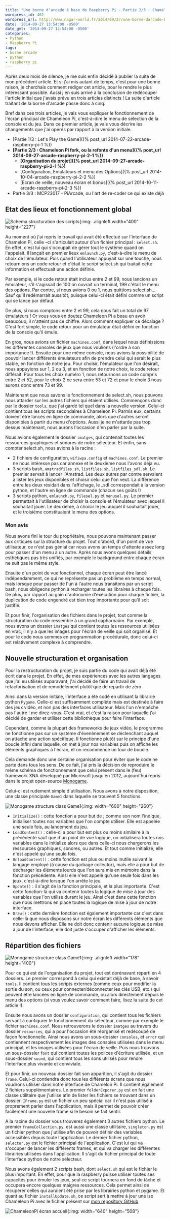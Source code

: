 ```yaml
---
title: "Une borne d'arcade à base de Raspberry Pi - Partie 2/3 : Chameleon Pi fork, Refonte d'un menu"
wordpress_id: 402
wordpress_url: http://www.nagar-world.fr/2014/09/27/une-borne-darcade-base-de-raspberry-pi-2/
date: '2014-09-27 13:54:00 -0500'
date_gmt: '2014-09-27 12:54:00 -0500'
categories:
- Python
- Raspberry Pi
tags:
- borne arcade
- python
- raspberry pi
---
```


Après deux mois de silence, je me suis enfin décidé à publier la suite de mon précédent article. Et si j'ai mis autant de temps, c'est pour une bonne raison, je cherchais comment rédiger cet article, pour le rendre le plus intéressant possible. Aussi j'en suis arrivé à la conclusion de redécouper l'article initial que j'avais prévu en trois articles distincts ! La suite d'article traitant de la borne d'arcade passe donc à cinq.

Bref dans ces trois articles, je vais vous expliquer le fonctionnement de l'écran principal de Chameleon Pi, c'est-à-dire le menu de sélection de la console et du jeu. Dans ce premier article, je vais vous décrire les changements que j'ai opérés par rapport à la version initiale.

<!--more-->

- [Partie 1/3 : Let's Play the Game]({% post_url 2014-07-22-arcade-raspberry-pi-1 %})
- **[Partie 2/3 : Chameleon Pi fork, ou la refonte d'un menu]({% post_url 2014-09-27-arcade-raspberry-pi-2-1 %})**
  - **[Organisation du projet]({% post_url 2014-09-27-arcade-raspberry-pi-2-1 %})**
  - [Configuration, Emulateurs et menu des Options]({% post_url 2014-10-04-arcade-raspberry-pi-2-2 %})
  - [Ecran de veille, nouveau écran et bonus]({% post_url 2014-10-11-arcade-raspberry-pi-2-3 %})
- Partie 3/3 : MCP23017 - PiArcade, ou l'art de re-coder ce qui existe déjà

## Etat des lieux et fonctionnement global

![Schema structuration des scripts](/assets/images/uploads/2014/09/schema_fonctionnement-1.png){:img: .alignleft width="400" height="227"}

Au moment où j'ai repris le travail qui avait été effectué sur l'interface de Chamelon Pi, celle –ci s'articulait autour d'un fichier principal : `select.sh`. En effet, c'est lui qui s'occupait de gérer tout le système quand on l'appelait. Il lançait en premier lieux `emlaunch.py`, c'est-à-dire le menu de choix de l'émulateur. Puis quand l'utilisateur appuyait sur une touche, nous retournions un code retour et c'était le script select.sh qui traitait cette information et effectuait une action définie.

Par exemple, si le code retour était inclus entre 2 et 99, nous lancions un émulateur, s'il s'agissait de 100 on ouvrait un terminal, 199 c'était le menu des options. Par contre, si nous avions 0 ou 1, nous quittions select.sh… Sauf qu'il redémarrait aussitôt, puisque celui-ci était défini comme un script qui se lance par défaut.

De plus, si nous comptons entre 2 et 99, cela nous fait un total de 97 émulateurs ! Or vous vous en doutez Chameleon Pi a beau en avoir beaucoup, il n'atteint pas ce chiffre. Alors comment expliquer ce décalage ? C'est fort simple, le code retour pour un émulateur était défini en fonction de la console qu'il émule.

En gros, nous avions un fichier `machines.conf`, dans lequel nous définissions les différentes consoles de jeux que nous voulions (l'ordre à son importance !). Ensuite pour une même console, nous avions la possibilité de pouvoir lancer différents émulateurs afin de prendre celui qui serait le plus stable, en fonction de notre jeu. Pour choisir, l'émulateur que l'on désirait, nous appuyions sur 1, 2 ou 3, et en fonction de notre choix, le code retour différait. Pour tous les choix numéro 1, nous retournons un code compris entre 2 et 52, pour le choix 2 ce sera entre 53 et 72 et pour le choix 3 nous aurons donc entre 73 et 99.

Maintenant que nous savons le fonctionnement de select.sh, nous pouvons nous attarder sur les autres fichiers qui étaient utilisés. Commençons donc par le dossier `tools`, que j'ai gardé tel quel dans la nouvelle version. Celui-ci contient tous les scripts secondaires à Chameleon Pi. Parmis eux, certains doivent être lancés en ligne de commande, alors que d'autres seront disponibles à partir du menu d'options. Aussi je ne m'attarde pas trop dessus maintenant, nous aurons l'occasion d'en parler par la suite.

Nous avions également le dossier `imatges`, qui contenait toutes les ressources graphiques et sonores de notre sélecteur. Et enfin, sans compter select.sh, nous avions à la racine :

- 2 fichiers de configuration, `wifiwpa.config` et `machines.conf`. Le premier ne nous intéresse pas car annexe et le deuxième nous l'avons déjà vu.
- 3 scripts bash, `amstradfiles.sh`, `listfiles.sh`, `listfiles_sdl.sh`. Le premier servait à lancer l'Amstrad. Les deux autres par contre servaient à lister les jeux disponibles et choisir celui que l'on veut. La différence entre les deux résidait dans l'affichage, le _sdl correspondait à la version python, et l'autre en ligne de commande (chacun ses goûts !)
- 3 scripts python, `emlaunch.py`, `filesel.py` et `menusel.py`. Le premier permettait à l'utilisateur de choisir la console et l'émulateur avec lequel il souhaitait jouer. Le deuxième, à choisir le jeu auquel il souhaitait jouer, et le troisième constituaient le menu des options.

### Mon avis

Nous avons fini le tour du propriétaire, nous pouvons maintenant passer aux critiques sur la structure du projet. Tout d'abord, d'un point de vue utilisateur, ce n'est pas génial car nous avons un temps d'attente assez long pour passer d'un menu à un autre. Après nous avons quelques détails esthétiques pas très unifiés, par exemple le background entre chaque écran ne suit pas le même style.

Ensuite d'un point de vue fonctionnel, chaque écran peut être lancé indépendamment, ce qui ne représente pas un problème en temps normal, mais lorsque pour passer de l'un à l'autre nous transitons par un script bash, nous obligeons python à recharger toutes les libraires à chaque fois. De plus, par rapport au gain d'autonomie d'exécution pour chaque fichier, la duplication de code engendré est bien trop importante pour qu'il soit justifié.

Et pour finir, l'organisation des fichiers dans le projet, tout comme la structuration du code ressemble à un grand capharnaüm. Par exemple, nous avons un dossier `imatges` qui contient toutes les ressources utilisées en vrac, il n'y a que les images pour l'écran de veille qui soit organisé. Et pour le code nous sommes en programmation procédurale, donc celui-ci est relativement complexe à comprendre.

## Nouvelle structuration et organisation

Pour la restructuration du projet, je suis partie du code qui avait déjà été écrit dans le projet. En effet, de mes expériences avec les autres langages que j'ai eu utilisés auparavant, j'ai décidé de faire un travail de refactorisation et de remodèlement plutôt que de repartir de zéro.

Ainsi dans la version initiale, l'interface a été codé en utilisant la librairie python `Pygame`. Celle-ci est suffisamment complète mais est destinée à faire des jeux vidéo, et non pas des interfaces utilisateur. Mais l'un n'empêche pas l'autre ! me direz-vous. C'est vrai, et c'est la raison pour laquelle j'ai décidé de garder et utiliser cette bibliothèque pour faire l'interface.

Cependant, comme la plupart des frameworks de jeux vidéo, le programme ne fonctionne pas sur un système d'évenènement se déclenchant auquel on attache une action spécifique. Il fonctionne plutôt sur le principe d'une boucle infini dans laquelle, on met à jour nos variables puis on affiche les éléments graphiques à l'écran, et on recommence un tour de boucle.

Cela demande donc une certaine organisation pour éviter que le code ne parte dans tous les sens. De ce fait, j'ai pris la décision de reproduire le même schéma de fonctionnement que celui présent dans le (feu) framework XNA développé par Microsoft jusqu'en 2012, aujourd'hui repris dans le projet open-source [Monogame](http://www.monogame.net/).

Celui-ci est rudement simple d'utilisation. Nous avons à notre disposition, une classe principale `Game1` dans laquelle se trouvent 5 fonctions.

![Monogame structure class Game1](/assets/images/uploads/2014/09/Capture.png){:img: width="600" height="260"}

- `Initialize()` : cette fonction a pour but de ; comme son nom l'indique, initialiser toutes nos variables que l'on compte utiliser. Elle est appelée une seule fois, au lancement du jeu.
- `LoadContent()` : celle-ci a pour but est plus ou moins similaire à la précédente sauf que d'un point de vue logique, on initialisera toutes nos variables dans le Initialize alors que dans celle-ci nous chargerons les ressources graphiques, sonores, ou autres. Et tout comme Initialize, elle n'est appelé qu'une seule fois.
- `UnloadContent()` : cette fonction est plus ou moins inutile suivant le langage employé (à cause du garbage collector), mais elle a pour but de décharger les éléments lourds que l'on aura mis en mémoire dans la fonction précédente. Ainsi elle n'est appelé qu'une seule fois dans les jeux, c'est-à-dire lorsque l'on arrête le jeu.
- `Update()` : il s'agit de la fonction principale, et la plus importante. C'est cette fonction-là qui va contenir toutes la logique de mise à jour des variables que l'on utilise durant le jeu. Ainsi c'est dans cette fonction que nous mettrons en place toutes la logique de mise à jour de notre interface.
- `Draw()` : cette dernière fonction est également importante car c'est dans celle-là que nous disposons sur notre écran les différents éléments que nous devons afficher. Elle ne doit donc contenir aucune logique de mise à jour de l'interface, elle doit juste s'occuper d'afficher les éléments.

## Répartition des fichiers

![Monogame structure class Game1](/assets/images/uploads/2014/09/fileList-1.png){:img: .alignleft width="178" height="400"}

Pour ce qui est de l'organisation du projet, tout est dorénavant réparti en 4 dossiers. Le premier correspond à celui qui existait déjà de base, à savoir `tools`. Il contient tous les scripts externes (comme ceux pour modifier la sortie du son, ou ceux pour connecter/déconnecter les clés USB, etc.) qui peuvent être lancées en ligne de commande, ou alors directement depuis le menu des options (si vous voulez savoir comment faire, lisez la suite de cet article !).

Ensuite nous avons un dossier `configuration`, qui contient tous les fichiers servant à configurer le fonctionnement du sélecteur, comme par exemple le fichier `machines.conf`. Nous retrouverons le dossier `imatges` au travers du dossier `resources`, qui a pour l'occasion été réorganisé et redécoupé de façon fonctionnelle. Ainsi nous avons un sous-dossier `consoles`, et `error` qui contiennent respectivement les images des consoles utilisées dans le menu principal, et les images utilisées pour l'écran de veille. Puis nous trouvons un sous-dossier `font` qui contient toutes les polices d'écriture utilisée, et un sous-dossier `sound`, qui contient tous les sons utilisés pour rendre l'interface plus vivante et conviviale.

Et pour finir, un nouveau dossier fait son apparition, il s'agit du dossier `frame`. Celui-ci contiendra donc tous les différents écrans que nous voudrons utiliser dans notre interface de Chamelon Pi. Il contient également 2 fichiers supplémentaires. Le premier `folderExporer.py` est en fait une classe utilitaire que j'utilise afin de lister les fichiers se trouvant dans un dossier. `IFrame.py` est un fichier un peu spécial car il n'est pas utilisé à proprement parler dans l'application, mais il permet de pouvoir créer facilement une nouvelle frame si le besoin se fait sentir.

A la racine du dossier vous trouverez également 3 autres fichiers python. Le premier `frameCollection.py`, est aussi une classe utilitaire, `singleton.py` est un fichier python que j'utilise afin de pouvoir définir des variables accessibles depuis toute l'application. Le dernier fichier python, `selector.py` est le fichier principal de l'application. C'est lui qui va s'occuper de lancer les différents frames, et qui va charger les différentes librairies utilisées dans l'application. Il s'agit du fichier principal de toute l'interface python de notre sélecteur.

Nous avons également 2 scripts bash, dont `select.sh` qui est le fichier le plus important. En effet, pour que la raspberry puisse utiliser toutes ses capacités pour émuler les jeux, seul ce script tournera en fond de tâche et occupera encore quelques maigres ressources. Cela permet ainsi de récupérer celles qui auraient été prise par les librairies python et pygame. Et quant au fichier `installUpdate.sh`, ce script sert à mettre à jour une iso Chameleon Pi avec le fichier présent sur [mon repository GitHub](https://github.com/Nagarian47/ChameleonPi-selector)

![ChameleonPi écran accueil](/assets/images/uploads/2014/09/ChameleonPi-accueil-1.png){:img: width="640" height="508"}
